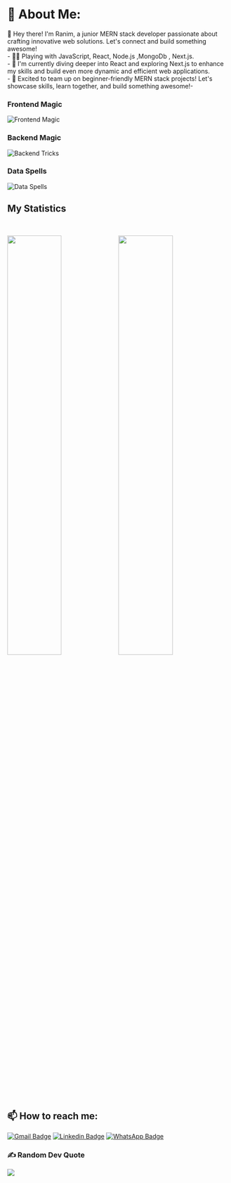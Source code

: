 # 💫 About Me:
👋 Hey there! I'm Ranim, a junior MERN stack developer passionate about crafting innovative web solutions. Let's connect and build something awesome!<br>- 👩‍💻 Playing with JavaScript, React, Node.js ,MongoDb , Next.js.<br>- 🌱 I'm currently diving deeper into React and exploring Next.js to enhance my skills and build even more dynamic and efficient web applications.<br>- 🤝 Excited to team up on beginner-friendly MERN stack projects! Let's showcase skills, learn together, and build something awesome!-<br>


### Frontend Magic
![Frontend Magic](https://skillicons.dev/icons?i=js,react,css,tailwind)

### Backend Magic 
![Backend Tricks](https://skillicons.dev/icons?i=nodejs,expressjs)

### Data Spells
![Data Spells](https://skillicons.dev/icons?i=mongodb,mysql)  

## My Statistics

<br/>
<p align="left">
  <img width="49.5%" src="https://github-readme-stats.vercel.app/api?username=Ranimmmmm&show_icons=true&theme=radical&hide_border=true" />
    <img width="49.5%" src="https://github-readme-streak-stats.herokuapp.com/?user=Ranimmmmm&theme=radical&hide_border=true" />

</p>
<br>

## 📫 How to reach me: 
[![Gmail Badge](https://img.shields.io/badge/-rmouadb66@gmail.com-red?style=flat-roundedrectangle&logo=Gmail&logoColor=white&link=mailto:rmouadb66@gmail.com)](mailto:rmouadb66@gmail.com)
[![Linkedin Badge](https://img.shields.io/badge/-Ranim_Meddeb-blue?style=flat-square&logo=Linkedin&logoColor=white&link=https://www.linkedin.com/in/ranim-meddeb-32b087247/)](https://www.linkedin.com/in/ranim-meddeb-32b087247/)
[![WhatsApp Badge](https://img.shields.io/badge/WhatsApp-25D366?style=flat-square&logo=whatsapp&logoColor=white)](https://api.whatsapp.com/send/?phone=21624032306)

### ✍️ Random Dev Quote
![](https://quotes-github-readme.vercel.app/api?type=horizontal&theme=radical)

